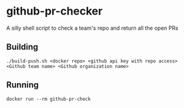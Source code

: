 # github-pr-checker
A silly shell script to check a team's repo and return all the open PRs

## Building
`./build-push.sh <docker repo> <github api key with repo access> <Github team name> <Github organization name>`

## Running

`docker run --rm github-pr-check`
